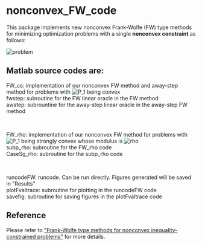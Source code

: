 # nonconvex_FW_code

This package implements new nonconvex Frank-Wolfe (FW) type methods for minimizing optimization problems with a single **nonconvex constraint** as follows:

![problem](https://render.githubusercontent.com/render/math?math=%5Cbegin%7Bequation*%7D%0A%5Cbegin%7Barray%7D%7Bcl%7D%0A%5Cmin%20%26%20f(x)%20%5C%5C%0A%7B%5Crm%20s.t.%7D%20%26%20P_1(x)%20-%20P_2(x)%20%5Cleq%20%5Csigma%0A%5Cend%7Barray%7D%0A%5Cend%7Bequation*%7D)



## Matlab source codes are:


FW_cs: implementation of our nonconvex FW method and away-step method for problems with ![P_1](https://render.githubusercontent.com/render/math?math=P_1) being convex <br />
fwstep: subroutine for the FW linear oracle in the FW method <br />
awstep: subrountine for the away-step linear oracle in the away-step FW method

<br />

FW_rho: implementation of our nonconvex FW method for problems with ![P_1](https://render.githubusercontent.com/render/math?math=P_1) being strongly convex whose modulus is ![rho](https://render.githubusercontent.com/render/math?math=\rho)  <br />
subp_rho: subroutine for the FW_rho code  <br />
CaseSg_rho: subroutine for the subp_rho code  <br />

<br />

runcodeFW: runcode. Can be run directly. Figures generated will be saved in "Results"  <br />
plotFvaltrace: subroutine for plotting in the runcodeFW code <br />
savefig: subroutine for saving figures in the plotFvaltrace code


## Reference

Please refer to ["Frank-Wolfe type methods for nonconvex
inequality-constrained problems"](https://arxiv.org/pdf/2112.14404.pdf) for more details.





